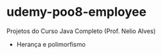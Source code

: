 # udemy-poo8-employee

Projetos do Curso Java Completo (Prof. Nelio Alves)

- Herança e polimorfismo

